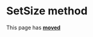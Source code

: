 # SetSize method

This page has [**moved**](https://lib-docs.delphidabbler.com/Streams/3/API/TPJIStreamWrapper-SetSize)